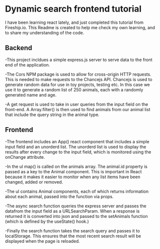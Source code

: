 # Dynamic search frontend tutorial

I have been learning react lately, and just completed this tutorial from Fireship.io. This Readme is created to help me check my own learning, and to share my understanding of the code.

## Backend

-This project incldues a simple express.js server to serve data to the front end of the application.

-The Cors NPM package is used to allow for cross-origin HTTP requests. This is needed to make requests to the Chancejs API. Chancejs is used to generate random data for use in toy projects, testing etc. In this case we use it to generate a random list of 250 animals, each with a randomly generated name and age.

-A get request is used to take in user queries from the input field on the front-end. A Array.filter() is then used to find animals from our animal list that include the query string in the animal type.

## Frontend

-The frontend includes an App() react component that includes a simple input field and an unorderd list. The unorderd list is used to display the results after every change to the input field, which is monitored using the onChange attribute.

-In the ul map() is called on the animals array. The animal.id property is passed as a key to the Animal component. This is important in React because it makes it easier to monitor when any list items have been changed, added or removed.

-The ul contains Animal components, each of which returns information about each animal, passed into the function via props.

-The async search function queries the express server and passes the datafrom the input field as a URLSearchParam. When a response is returned it is converted into json and passed to the setAnimals function (which is defined by the useState() hook.)

-Finally the search function takes the search query and passes it to localStorage. This ensures that the most recent search result will be displayed when the page is reloaded.
